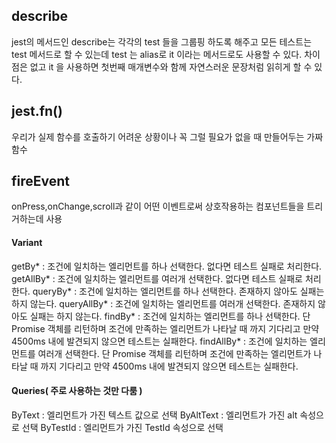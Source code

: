 ## describe

jest의 메서드인 describe는 각각의 test 들을 그룹핑 하도록 해주고 모든 테스트는 test 메서드로 할 수 있는데 test 는 alias로 it 이라는 메서드로도 사용할 수 있다. 차이점은 없고 it 을 사용하면 첫번째 매개변수와 함께 자연스러운 문장처럼 읽히게 할 수 있다.

## jest.fn()

우리가 실제 함수를 호출하기 어려운 상황이나 꼭 그럴 필요가 없을 때 만들어두는 가짜함수

## fireEvent

onPress,onChange,scroll과 같이 어떤 이벤트로써 상호작용하는 컴포넌트들을 트리거하는데 사용

#### Variant

getBy* : 조건에 일치하는 엘리먼트를 하나 선택한다. 없다면 테스트 실패로 처리한다.
getAllBy* : 조건에 일치하는 엘리먼트를 여러개 선택한다. 없다면 테스트 실패로 처리한다.
queryBy* : 조건에 일치하는 엘리먼트를 하나 선택한다. 존재하지 않아도 실패는 하지 않는다.
queryAllBy* : 조건에 일치하는 엘리먼트를 여러개 선택한다. 존재하지 않아도 실패는 하지 않는다.
findBy* : 조건에 일치하는 엘리먼트를 하나 선택한다. 단 Promise 객체를 리턴하며 조건에 만족하는 엘리먼트가 나타날 때 까지 기다리고 만약 4500ms 내에 발견되지 않으면 테스트는 실패한다.
findAllBy* : 조건에 일치하는 엘리먼트를 여러개 선택한다. 단 Promise 객체를 리턴하며 조건에 만족하는 엘리먼트가 나타날 때 까지 기다리고 만약 4500ms 내에 발견되지 않으면 테스트는 실패한다.

#### Queries( 주로 사용하는 것만 다룸 )

ByText : 엘리먼트가 가진 텍스트 값으로 선택
ByAltText : 엘리먼트가 가진 alt 속성으로 선택
ByTestId : 엘리먼트가 가진 TestId 속성으로 선택
